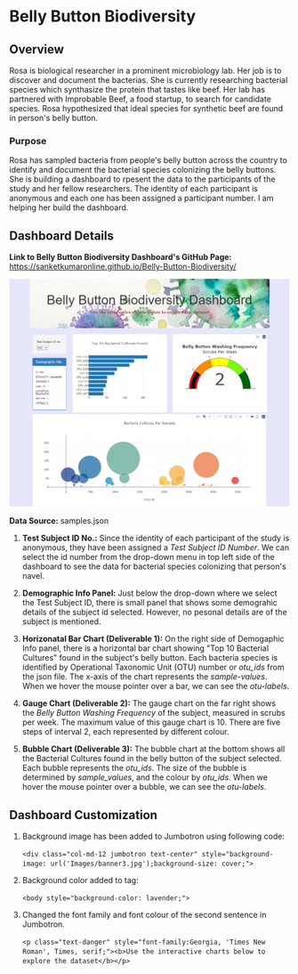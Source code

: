 # Belly Button Biodiversity

## Overview

Rosa is biological researcher in a prominent microbiology lab. Her job is to discover and document the bacterias. She is currently researching bacterial species which synthasize the protein that tastes like beef. Her lab has partnered with Improbable Beef, a food startup, to search for candidate species. Rosa hypothesized that ideal species for synthetic beef are found in person's belly button.

### Purpose

Rosa has sampled bacteria from people's belly button across the country to identify and document the bacterial species colonizing the belly buttons. She is building a dashboard to rpesent the data to the participants of the study and her fellow researchers. The identity of each participant is anonymous and each one has been assigned a participant number. I am helping her build the dashboard.

## Dashboard Details

**Link to Belly Button Biodiversity Dashboard's GitHub Page:**
https://sanketkumaronline.github.io/Belly-Button-Biodiversity/


![Dashboard](./static/images/dashboard.png)

**Data Source:** samples.json

1. **Test Subject ID No.:** Since the identity of each participant of the study is anonymous, they have been assigned a *Test Subject ID Number*. We can select the id number from the drop-down menu in top left side of the dashboard to see the data for bacterial species colonizing that person's navel. 

2. **Demographic Info Panel:** Just below the drop-down where we select the Test Subject ID, there is small panel that shows some demograhic details of the subject id selected. However, no pesonal details are of the subject is mentioned.

3. **Horizonatal Bar Chart (Deliverable 1):** On the right side of Demogaphic Info panel, there is a horizontal bar chart showing "Top 10 Bacterial Cultures" found in the subject's belly button. Each bacteria species is identified by Operational Taxonomic Unit (OTU) number or *otu_ids* from the json file. The x-axis of the chart represents the *sample-values*. When we hover the mouse pointer over a bar, we can see the *otu-labels*. 

4. **Gauge Chart  (Deliverable 2):** The gauge chart on the far right shows the *Belly Button Washing Frequency* of the subject, measured in scrubs per week. The maximum value of this gauge chart is 10. There are five steps of interval 2, each represented by different colour.

5. **Bubble Chart  (Deliverable 3):** The bubble chart at the bottom shows all the Bacterial Cultures found in the belly button of the subject selected. Each bubble represents the *otu_ids*. The size of the bubble is determined by *sample_values*, and the colour by *otu_ids*. When we hover the mouse pointer over a bubble, we can see the *otu-labels*.  

## Dashboard Customization

1. Background image has been added to Jumbotron using following code:

    `<div class="col-md-12 jumbotron text-center" style="background-image: url('Images/banner3.jpg');background-size: cover;">`

2. Background color added to <body> tag:

    `<body style="background-color: lavender;">`

3. Changed the font family and font colour of the second sentence in Jumbotron.
    
    `<p class="text-danger" style="font-family:Georgia, 'Times New Roman', Times, serif;"><b>Use the interactive charts below to explore the dataset</b></p>`
